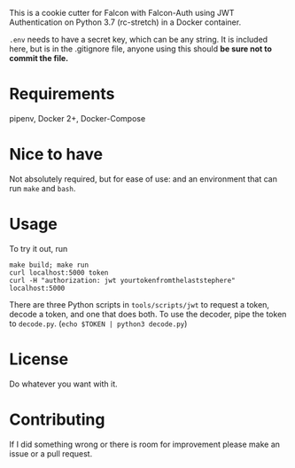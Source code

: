 This is a cookie cutter for Falcon with Falcon-Auth using JWT Authentication on Python 3.7 (rc-stretch) in a Docker container.

`.env` needs to have a secret key, which can be any string. It is included here, but is in the .gitignore file, anyone using this should __be sure not to commit the file.__

Requirements
============

pipenv, Docker 2+, Docker-Compose

Nice to have
============

Not absolutely required, but for ease of use: and an environment that can run `make` and `bash`.

Usage
=====

To try it out, run

    make build; make run
    curl localhost:5000 token
    curl -H "authorization: jwt yourtokenfromthelaststephere" localhost:5000
    
There are three Python scripts in `tools/scripts/jwt` to request a token, decode a token, and one that does both. To use the decoder, pipe the token to `decode.py`. (`echo $TOKEN | python3 decode.py`)

License
=======

Do whatever you want with it.

Contributing
============

If I did something wrong or there is room for improvement please make an issue or a pull request.

